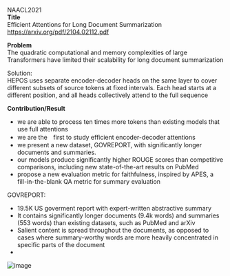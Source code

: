 NAACL2021\
**Title**\
Efficient Attentions for Long Document Summarization\
https://arxiv.org/pdf/2104.02112.pdf

**Problem**<br>
The quadratic computational and memory complexities of large Transformers have limited their scalability for long document summarization

Solution:\
HEPOS uses separate encoder-decoder heads on the same layer to cover different subsets of source tokens at fixed intervals. Each head starts at a different position, and all heads collectively attend to the full sequence


**Contribution/Result**
- we are able to process ten times more tokens than existing models that use full attentions
- we are the　first to study efficient encoder-decoder attentions
- we present a new dataset, GOVREPORT, with significantly longer documents and summaries. 
- our models produce significantly higher ROUGE scores than competitive comparisons, including new state-of-the-art results on PubMed
- propose a new evaluation metric for faithfulness, inspired by APES, a fill-in-the-blank QA metric for summary evaluation


GOVREPORT:
- 19.5K US goverment report with expert-written abstractive summary
- It contains significantly longer documents (9.4k words) and summaries (553 words) than existing datasets, such as PubMed and arXiv 
- Salient content is spread throughout the documents, as opposed to cases where summary-worthy words are more heavily concentrated in specific parts of the document
- 


![image](https://user-images.githubusercontent.com/50447179/157228546-3a3c3e94-19ae-457c-9c51-246e69bf06e4.png)
